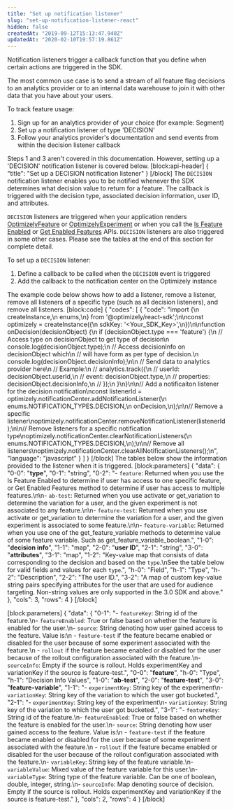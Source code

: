 ```yaml
---
title: "Set up notification listener"
slug: "set-up-notification-listener-react"
hidden: false
createdAt: "2019-09-12T15:13:47.940Z"
updatedAt: "2020-02-10T19:57:19.861Z"
---
```

Notification listeners trigger a callback function that you define when certain actions are triggered in the SDK. 

The most common use case is to send a stream of all feature flag decisions to an analytics provider or to an internal data warehouse to join it with other data that you have about your users.

To track feature usage:
1. Sign up for an analytics provider of your choice (for example: Segment)
2. Set up a notification listener of type 'DECISION'
3. Follow your analytics provider's documentation and send events from within the decision listener callback

Steps 1 and 3 aren't covered in this documentation. However, setting up a 'DECISION' notification listener is covered below.
[block:api-header]
{
  "title": "Set up a DECISION notification listener"
}
[/block]
The `DECISION` notification listener enables you to be notified whenever the SDK determines what decision value to return for a feature. The callback is triggered with the decision type, associated decision information, user ID, and attributes.

`DECISION` listeners are triggered when your application renders [OptimizelyFeature](doc:optimizelyfeature) or [OptimizelyExperiment](doc:optimizelyexperiment) or when you call the [Is Feature Enabled](doc:is-feature-enabled-react) or [Get Enabled Features](doc:get-enabled-features-react) APIs. `DECISION` listeners are also triggered in some other cases. Please see the tables at the end of this section for complete detail.

To set up a `DECISION` listener:
  1. Define a callback to be called when the `DECISION` event is triggered
  2. Add the callback to the notification center on the Optimizely instance

The example code below shows how to add a listener, remove a listener, remove all listeners of a specific type (such as all decision listeners), and remove all listeners.
[block:code]
{
  "codes": [
    {
      "code": "import {\n  createInstance,\n  enums,\n} from '@optimizely/react-sdk';\n\nconst optimizely = createInstance({\n  sdkKey: '<Your_SDK_Key>',\n})\n\nfunction onDecision(decisionObject) {\n  if (decisionObject.type === 'feature') {\n    // Access type on decisionObject to get type of decision\n    console.log(decisionObject.type);\n    // Access decisionInfo on decisionObject which\n    // will have form as per type of decision.\n    console.log(decisionObject.decisionInfo);\n\n    // Send data to analytics provider here\n    // Example:\n    //  analytics.track({\n    //    userId: decisionObject.userId,\n    //    event: decisionObject.type,\n    //    properties: decisionObject.decisionInfo,\n    //  });\n  }\n}\n\n// Add a notificaiton listener for the decision notification\nconst listenerId = optimizely.notificationCenter.addNotificationListener(\n  enums.NOTIFICATION_TYPES.DECISION,\n  onDecision,\n);\n\n// Remove a specific listener\noptimizely.notificationCenter.removeNotificationListener(listenerId);\n\n// Remove listeners for a specific notification type\noptimizely.notificationCenter.clearNotificationListeners(\n  enums.NOTIFICATION_TYPES.DECISION,\n);\n\n// Remove all listeners\noptimizely.notificationCenter.clearAllNotificationListeners();\n",
      "language": "javascript"
    }
  ]
}
[/block]
The tables below show the information provided to the listener when it is triggered.
[block:parameters]
{
  "data": {
    "0-0": "**type**",
    "0-1": "string",
    "0-2": "- `feature`: Returned when you use the Is Feature Enabled to determine if user has access to one specific feature, or Get Enabled Features method to determine if user has access to multiple features.\n\n- `ab-test`: Returned when you use activate or get_variation to determine the variation for a user, and the given experiment is not associated to any feature.\n\n- `feature-test`: Returned when you use activate or get_variation to determine the variation for a user, and the given experiment is associated to some feature.\n\n- `feature-variable`: Returned when you use one of the get_feature_variable methods to determine value of some feature variable. Such as get_feature_variable_boolean.",
    "1-0": "**decision info**",
    "1-1": "map",
    "2-0": "**user ID**",
    "2-1": "string",
    "3-0": "**attributes**",
    "3-1": "map",
    "1-2": "Key-value map that consists of data corresponding to the decision and based on the `type`.\nSee the table below for valid fields and values for each `type`.",
    "h-0": "Field",
    "h-1": "Type",
    "h-2": "Description",
    "2-2": "The user ID.",
    "3-2": "A map of custom key-value string pairs specifying attributes for the user that are used for audience targeting. Non-string values are only supported in the 3.0 SDK and above."
  },
  "cols": 3,
  "rows": 4
}
[/block]

[block:parameters]
{
  "data": {
    "0-1": "- `featureKey`: String id of the feature.\n- `featureEnabled`: True or false based on whether the feature is enabled for the user.\n- `source`: String denoting how user gained access to the feature. Value is:\n -  `feature-test` if the feature became enabled or disabled for the user because of some experiment associated with the feature.\n -  `rollout` if the feature became enabled or disabled for the user because of the rollout configuration associated with the feature.\n- `sourceInfo`: Empty if the source is rollout. Holds experimentKey and variationKey if the source is feature-test.",
    "0-0": "**feature**",
    "h-0": "Type",
    "h-1": "Decision Info Values",
    "1-0": "**ab-test**",
    "2-0": "**feature-test**",
    "3-0": "**feature-variable**",
    "1-1": "- `experimentKey`: String key of the experiment\n- `variationKey`: String key of the variation to which the user got bucketed.",
    "2-1": "- `experimentKey`: String key of the experiment\n- `variationKey`: String key of the variation to which the user got bucketed.",
    "3-1": "- `featureKey`: String id of the feature.\n- `featureEnabled`: True or false based on whether the feature is enabled for the user.\n- `source`: String denoting how user gained access to the feature. Value is:\n -  `feature-test` if the feature became enabled or disabled for the user because of some experiment associated with the feature.\n -  `rollout` if the feature became enabled or disabled for the user because of the rollout configuration associated with the feature.\n- `variableKey`: String key of the feature variable.\n- `variableValue`: Mixed value of the feature variable for this user.\n- `variableType`: String type of the feature variable. Can be one of boolean, double, integer, string.\n- `sourceInfo`: Map denoting source of decision. Empty if the source is rollout. Holds experimentKey and variationKey if the source is feature-test."
  },
  "cols": 2,
  "rows": 4
}
[/block]